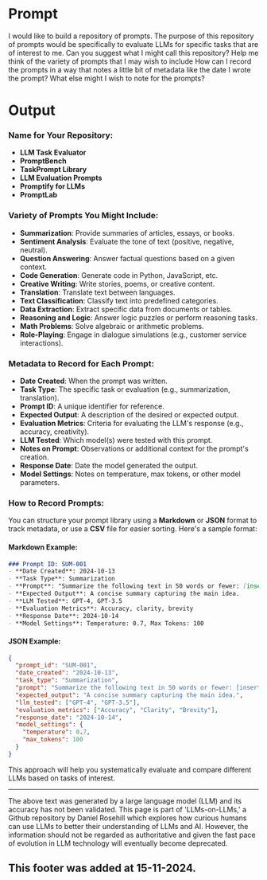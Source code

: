 # Prompt

I would like to build a repository of prompts.
The purpose of this repository of prompts would be specifically to evaluate LLMs for specific tasks that are of interest to me.
Can you suggest what I might call this repository?
Help me think of the variety of prompts that I may wish to include
How can I record the prompts in a way that notes a little bit of metadata like the date I wrote the prompt? What else might I wish to note for the prompts?

# Output

### Name for Your Repository:

- **LLM Task Evaluator**
- **PromptBench**
- **TaskPrompt Library**
- **LLM Evaluation Prompts**
- **Promptify for LLMs**
- **PromptLab**

### Variety of Prompts You Might Include:

- **Summarization**: Provide summaries of articles, essays, or books.
- **Sentiment Analysis**: Evaluate the tone of text (positive, negative, neutral).
- **Question Answering**: Answer factual questions based on a given context.
- **Code Generation**: Generate code in Python, JavaScript, etc.
- **Creative Writing**: Write stories, poems, or creative content.
- **Translation**: Translate text between languages.
- **Text Classification**: Classify text into predefined categories.
- **Data Extraction**: Extract specific data from documents or tables.
- **Reasoning and Logic**: Answer logic puzzles or perform reasoning tasks.
- **Math Problems**: Solve algebraic or arithmetic problems.
- **Role-Playing**: Engage in dialogue simulations (e.g., customer service interactions).

### Metadata to Record for Each Prompt:

- **Date Created**: When the prompt was written.
- **Task Type**: The specific task or evaluation (e.g., summarization, translation).
- **Prompt ID**: A unique identifier for reference.
- **Expected Output**: A description of the desired or expected output.
- **Evaluation Metrics**: Criteria for evaluating the LLM's response (e.g., accuracy, creativity).
- **LLM Tested**: Which model(s) were tested with this prompt.
- **Notes on Prompt**: Observations or additional context for the prompt's creation.
- **Response Date**: Date the model generated the output.
- **Model Settings**: Notes on temperature, max tokens, or other model parameters.

### How to Record Prompts:

You can structure your prompt library using a **Markdown** or **JSON** format to track metadata, or use a **CSV** file for easier sorting. Here's a sample format:

#### Markdown Example:

```markdown
### Prompt ID: SUM-001
- **Date Created**: 2024-10-13
- **Task Type**: Summarization
- **Prompt**: "Summarize the following text in 50 words or fewer: [insert text]."
- **Expected Output**: A concise summary capturing the main idea.
- **LLM Tested**: GPT-4, GPT-3.5
- **Evaluation Metrics**: Accuracy, clarity, brevity
- **Response Date**: 2024-10-14
- **Model Settings**: Temperature: 0.7, Max Tokens: 100
```

#### JSON Example:

```json
{
  "prompt_id": "SUM-001",
  "date_created": "2024-10-13",
  "task_type": "Summarization",
  "prompt": "Summarize the following text in 50 words or fewer: [insert text].",
  "expected_output": "A concise summary capturing the main idea.",
  "llm_tested": ["GPT-4", "GPT-3.5"],
  "evaluation_metrics": ["Accuracy", "Clarity", "Brevity"],
  "response_date": "2024-10-14",
  "model_settings": {
    "temperature": 0.7,
    "max_tokens": 100
  }
}
```

This approach will help you systematically evaluate and compare different LLMs based on tasks of interest.

---

The above text was generated by a large language model (LLM) and its accuracy has not been validated. This page is part of 'LLMs-on-LLMs,' a Github repository by Daniel Rosehill which explores how curious humans can use LLMs to better their understanding of LLMs and AI. However, the information should not be regarded as authoritative and given the fast pace of evolution in LLM technology will eventually become deprecated. 

This footer was added at 15-11-2024.
---